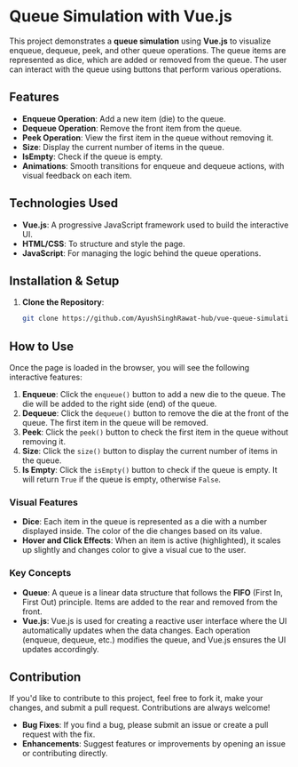 # Queue Simulation with Vue.js

This project demonstrates a **queue simulation** using **Vue.js** to visualize enqueue, dequeue, peek, and other queue operations. The queue items are represented as dice, which are added or removed from the queue. The user can interact with the queue using buttons that perform various operations.

## Features

- **Enqueue Operation**: Add a new item (die) to the queue.
- **Dequeue Operation**: Remove the front item from the queue.
- **Peek Operation**: View the first item in the queue without removing it.
- **Size**: Display the current number of items in the queue.
- **IsEmpty**: Check if the queue is empty.
- **Animations**: Smooth transitions for enqueue and dequeue actions, with visual feedback on each item.

## Technologies Used

- **Vue.js**: A progressive JavaScript framework used to build the interactive UI.
- **HTML/CSS**: To structure and style the page.
- **JavaScript**: For managing the logic behind the queue operations.

## Installation & Setup

1. **Clone the Repository**:
   ```bash
   git clone https://github.com/AyushSinghRawat-hub/vue-queue-simulation.git
## How to Use

Once the page is loaded in the browser, you will see the following interactive features:

1. **Enqueue**: Click the `enqueue()` button to add a new die to the queue. The die will be added to the right side (end) of the queue.
2. **Dequeue**: Click the `dequeue()` button to remove the die at the front of the queue. The first item in the queue will be removed.
3. **Peek**: Click the `peek()` button to check the first item in the queue without removing it.
4. **Size**: Click the `size()` button to display the current number of items in the queue.
5. **Is Empty**: Click the `isEmpty()` button to check if the queue is empty. It will return `True` if the queue is empty, otherwise `False`.

### Visual Features

- **Dice**: Each item in the queue is represented as a die with a number displayed inside. The color of the die changes based on its value.
- **Hover and Click Effects**: When an item is active (highlighted), it scales up slightly and changes color to give a visual cue to the user.

### Key Concepts

- **Queue**: A queue is a linear data structure that follows the **FIFO** (First In, First Out) principle. Items are added to the rear and removed from the front.
- **Vue.js**: Vue.js is used for creating a reactive user interface where the UI automatically updates when the data changes. Each operation (enqueue, dequeue, etc.) modifies the queue, and Vue.js ensures the UI updates accordingly.

## Contribution

If you'd like to contribute to this project, feel free to fork it, make your changes, and submit a pull request. Contributions are always welcome!

- **Bug Fixes**: If you find a bug, please submit an issue or create a pull request with the fix.
- **Enhancements**: Suggest features or improvements by opening an issue or contributing directly.
